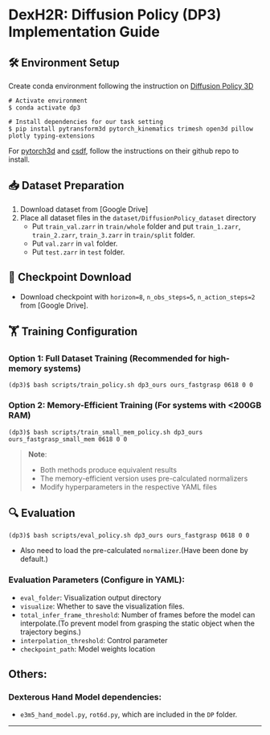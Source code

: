 # DexH2R: Diffusion Policy (DP3) Implementation Guide

## 🛠️ Environment Setup


Create conda environment following the instruction on [Diffusion Policy 3D](https://github.com/YanjieZe/3D-Diffusion-Policy/blob/master/INSTALL.md)
```console
# Activate environment
$ conda activate dp3

# Install dependencies for our task setting
$ pip install pytransform3d pytorch_kinematics trimesh open3d pillow plotly typing-extensions
```
For [pytorch3d](https://github.com/facebookresearch/pytorch3d/blob/main/INSTALL.md) and [csdf](https://github.com/wrc042/CSDF/blob/main/README.md), follow the instructions on their github repo to install.

## 📥 Dataset Preparation
1. Download dataset from [Google Drive]
2. Place all dataset files in the `dataset/DiffusionPolicy_dataset` directory
    - Put `train_val.zarr` in `train/whole` folder and put `train_1.zarr`, `train_2.zarr`, `train_3.zarr` in `train/split` folder. 
    - Put `val.zarr` in `val` folder.
    - Put `test.zarr` in `test` folder.

## 🎁 Checkpoint Download
- Download checkpoint with `horizon=8`, `n_obs_steps=5`, `n_action_steps=2` from [Google Drive].

## 🏋️ Training Configuration

### Option 1: Full Dataset Training (Recommended for high-memory systems)
```console
(dp3)$ bash scripts/train_policy.sh dp3_ours ours_fastgrasp 0618 0 0
```

### Option 2: Memory-Efficient Training (For systems with <200GB RAM)
```console
(dp3)$ bash scripts/train_small_mem_policy.sh dp3_ours ours_fastgrasp_small_mem 0618 0 0
```

> **Note**: 
> - Both methods produce equivalent results
> - The memory-efficient version uses pre-calculated normalizers
> - Modify hyperparameters in the respective YAML files

## 🔍 Evaluation

```console
(dp3)$ bash scripts/eval_policy.sh dp3_ours ours_fastgrasp 0618 0 0
```
- Also need to load the pre-calculated `normalizer`.(Have been done by default.)

### Evaluation Parameters (Configure in YAML):
- `eval_folder`: Visualization output directory
- `visualize`: Whether to save the visualization files.
- `total_infer_frame_threshold`: Number of frames before the model can interpolate.(To prevent model from grasping the static object when the trajectory begins.) 
- `interpolation_threshold`: Control parameter
- `checkpoint_path`: Model weights location


## Others:

### Dexterous Hand Model dependencies:
- `e3m5_hand_model.py`, `rot6d.py`, which are included in the `DP` folder.
---
